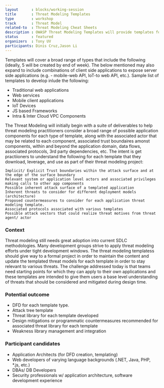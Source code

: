 ```yaml
---
layout      : blocks/working-session
title       : Threat Modeling Templates
type        : workshop
track       : Threat Model
related-to  : Threat Modeling Cheat Sheets
description : OWASP Threat Modeling Templates will provide templates for addressing applications templates for which participants can leverage as starter kits for their respective threat modeling efforts.  The intent is to develop, maintain, and enhance a suite of templates that cover different application types, deployment models to which multiple MNCs across various industries can leverage within their respective AppSec groups.
status      : featured
organizers  : Tony UV
participants: Dinis Cruz,Jason Li
---
```


Templates will cover a broad range of types that include the following (ideally, 5 will be created by end of week). The below mentioned may also expand to include combinations of client side applications to expose server side applications (e.g. - mobile-web API, IoT-to web API, etc.).  Sample list of templates to develop inlude the following:
 - Traditional web applications
 - Web services
 - Mobile client applications 
 - IoT Devices
 - JS based Frameworks
 - Intra & Inter Cloud VPC Components
 
The Threat Modeling will initially begin with a suite of deliverables to help threat modeling practitioners consider a broad range of possible application components for each type of template, along with the associated actor that may be related to each component, associated trust boundaires amonst components, within and beyond the application domain, data flows, associated protocols, 3rd party dependencies, etc.  The intent is get practiioners to understand the following for each template that they download, leverage, and use as part of their threat modeling project:

    Implicit/ Explicit Trust boundaries within the attack surface and at the edge of the surface boundary
    Relevant system or application level actors and associated privileges making calls to other app components
    Possible inherent attack surface of a templated application 
    Inherent threats to consider for different deployment models (architecture)
    Proposed countermeasures to consider for each application threat modeling template.  
    Associated protocols associated with various templates
    Possible attack vectors that could realize threat motives from threat agent/ actor

### Context

Threat modeling still needs great adoption into current SDLC methodologies. Many development groups strive to apply threat modeling efforts under tight development windows.  The threat modeling templatess should give way to a formal project in order to maintain the content and update the templated threat models for each template in order to stay relevant to various threats.  The challenge addressed today is that teams need starting points for which they can apply to their own applications and these templates are intended to give them users a base level understanding of threats that should be considered and mitigated during design time.

### Potential outcome

 * DFD for each template type.  
 * Attack tree template
 * Threat library for each template developed
 * Design mitigations or programmatic countermeasures recommended for associated threat library for each template
 * Weakness library management and integration


### Participant candidates

 * Application Architects (for DFD creation, templating)
 * Web developers of varying language backgrounds (.NET, Java, PHP, *.js, etc.)
 * DBAs/ DB Developers
 * Security professionals w/ application architecture, software development experience


